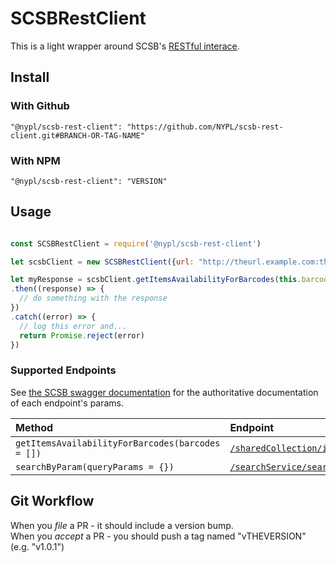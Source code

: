 # SCSBRestClient

This is a light wrapper around SCSB's [RESTful interace](https://uat-recap.htcinc.com:9093/swagger-ui.html).

## Install

### With Github

```
"@nypl/scsb-rest-client": "https://github.com/NYPL/scsb-rest-client.git#BRANCH-OR-TAG-NAME"
```

### With NPM

```
"@nypl/scsb-rest-client": "VERSION"
```

## Usage

```javascript

const SCSBRestClient = require('@nypl/scsb-rest-client')

let scsbClient = new SCSBRestClient({url: "http://theurl.example.com:theports", apiKey: "anAPIKEY"})

let myResponse = scsbClient.getItemsAvailabilityForBarcodes(this.barcodes)
.then((response) => {
  // do something with the response
})
.catch((error) => {
  // log this error and...
  return Promise.reject(error)
})
```

### Supported Endpoints

See [the SCSB swagger documentation](https://uat-recap.htcinc.com:9093/swagger-ui.html) for the authoritative documentation of each endpoint's params.

| Method     | Endpoint     |
| :------------- | :------------- |
| `getItemsAvailabilityForBarcodes(barcodes = [])`|[`/sharedCollection/itemAvailabilityStatus`](https://uat-recap.htcinc.com:9093/swagger-ui.html#!/shared-collection-rest-controller/itemAvailabilityStatus)|
| `searchByParam(queryParams = {})`|[`/searchService/searchByParam`](https://uat-recap.htcinc.com:9093/swagger-ui.html#!/search-records-rest-controller/search)|

## Git Workflow

When you _file_ a PR - it should include a version bump.  
When you _accept_ a PR - you should push a tag named "vTHEVERSION" (e.g. "v1.0.1")
